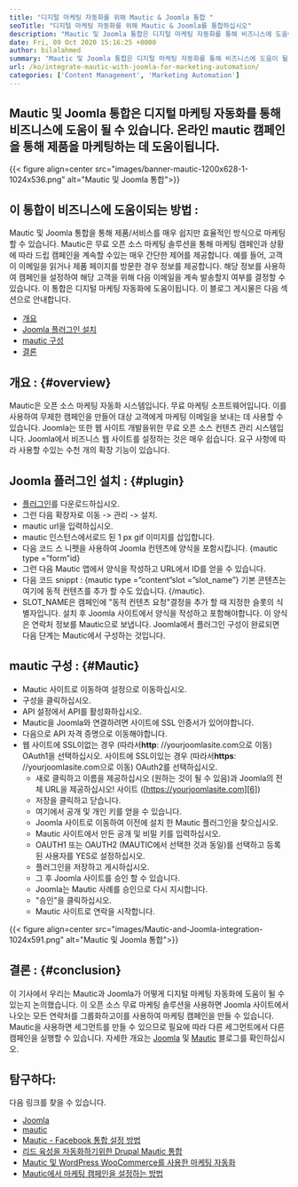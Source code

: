 ```yaml
---
title: "디지털 마케팅 자동화를 위해 Mautic & Joomla 통합 " 
seoTitle: "디지털 마케팅 자동화를 위해 Mautic & Joomla를 통합하십시오" 
description: "Mautic 및 Joomla 통합은 디지털 마케팅 자동화를 통해 비즈니스에 도움이 될 수 있습니다. Mautic 캠페인을 통해 제품을 마케팅하는 데 도움이됩니다." 
date: Fri, 09 Oct 2020 15:16:25 +0000
author: bilalahmed
summary: "Mautic 및 Joomla 통합은 디지털 마케팅 자동화를 통해 비즈니스에 도움이 될 수 있습니다. 온라인 mautic 캠페인을 통해 제품을 마케팅하는 데 도움이됩니다." 
url: /ko/integrate-mautic-with-joomla-for-marketing-automation/
categories: ['Content Management', 'Marketing Automation']
---
```


## Mautic 및 Joomla 통합은 디지털 마케팅 자동화를 통해 비즈니스에 도움이 될 수 있습니다. 온라인 mautic 캠페인을 통해 제품을 마케팅하는 데 도움이됩니다.

{{< figure align=center src="images/banner-mautic-1200x628-1-1024x536.png" alt="Mautic 및 Joomla 통합">}}


## 이 통합이 비즈니스에 도움이되는 방법 :
Mautic 및 Joomla 통합을 통해 제품/서비스를 매우 쉽지만 효율적인 방식으로 마케팅 할 수 있습니다. Mautic은 무료 오픈 소스 마케팅 솔루션을 통해 마케팅 캠페인과 상황에 따라 드립 캠페인을 계속할 수있는 매우 간단한 제어를 제공합니다. 예를 들어, 고객이 이메일을 읽거나 제품 페이지를 방문한 경우 정보를 제공합니다. 해당 정보를 사용하여 캠페인을 설정하여 해당 고객을 위해 다음 이메일을 계속 발송할지 여부를 결정할 수 있습니다. 이 통합은 디지털 마케팅 자동화에 도움이됩니다. 이 블로그 게시물은 다음 섹션으로 안내합니다.
  * [개요][1]
  * [Joomla 플러그인 설치][2]
  * [mautic 구성][3]
  * [결론][4]

## 개요 :   {#overview}
Mautic은 오픈 소스 마케팅 자동화 시스템입니다. 무료 마케팅 소프트웨어입니다. 이를 사용하여 무제한 캠페인을 만들어 대상 고객에게 마케팅 이메일을 보내는 데 사용할 수 있습니다.
Joomla는 또한 웹 사이트 개발을위한 무료 오픈 소스 컨텐츠 관리 시스템입니다. Joomla에서 비즈니스 웹 사이트를 설정하는 것은 매우 쉽습니다. 요구 사항에 따라 사용할 수있는 수천 개의 확장 기능이 있습니다.

## Joomla 플러그인 설치 :   {#plugin}
  * [플러그인][5]를 다운로드하십시오.
  * 그런 다음 확장자로 이동 -> 관리 -> 설치.
  * mautic url을 입력하십시오.
  * mautic 인스턴스에서로드 된 1 px gif 이미지를 삽입합니다.
  * 다음 코드 스 니펫을 사용하여 Joomla 컨텐츠에 양식을 포함시킵니다. {mautic type =”form”id}
  * 그런 다음 Mautic 앱에서 양식을 작성하고 URL에서 ID를 얻을 수 있습니다.
  * 다음 코드 snippt : {mautic type =”content”slot =”slot_name”} 기본 콘텐츠는 여기에 동적 컨텐츠를 추가 할 수도 있습니다. {/mautic}.
  * SLOT_NAME은 캠페인에 "동적 컨텐츠 요청"결정을 추가 할 때 지정한 슬롯의 식별자입니다.
설치 후 Joomla 사이트에서 양식을 작성하고 포함해야합니다. 이 양식은 연락처 정보를 Mautic으로 보냅니다. Joomla에서 플러그인 구성이 완료되면 다음 단계는 Mautic에서 구성하는 것입니다.

## mautic 구성 :   {#Mautic}
  * Mautic 사이트로 이동하여 설정으로 이동하십시오.
  * 구성을 클릭하십시오.
  * API 설정에서 API를 활성화하십시오.
  * Mautic을 Joomla와 연결하려면 사이트에 SSL 인증서가 있어야합니다.
  * 다음으로 API 자격 증명으로 이동해야합니다.
* 웹 사이트에 SSL이없는 경우 (따라서**http**: //yourjoomlasite.com으로 이동) OAuth1을 선택하십시오. 사이트에 SSL이있는 경우 (따라서**https**: //yourjoomlasite.com으로 이동) OAuth2를 선택하십시오.
  * 새로 클릭하고 이름을 제공하십시오 (원하는 것이 될 수 있음)과 Joomla의 전체 URL을 제공하십시오! 사이트 ([https://yourjoomlasite.com][6])
  * 저장을 클릭하고 닫습니다.
  * 여기에서 공개 및 개인 키를 얻을 수 있습니다.
  * Joomla 사이트로 이동하여 이전에 설치 한 Mautic 플러그인을 찾으십시오.
  * Mautic 사이트에서 만든 공개 및 비밀 키를 입력하십시오.
  * OAUTH1 또는 OAUTH2 (MAUTIC에서 선택한 것과 동일)를 선택하고 등록 된 사용자를 YES로 설정하십시오.
  * 플러그인을 저장하고 게시하십시오.
  * 그 후 Joomla 사이트를 승인 할 수 있습니다.
  * Joomla는 Mautic 사례를 승인으로 다시 지시합니다.
  * "승인"을 클릭하십시오.
  * Mautic 사이트로 연락을 시작합니다.

{{< figure align=center src="images/Mautic-and-Joomla-integration-1024x591.png" alt="Mautic 및 Joomla 통합">}}


## 결론 :   {#conclusion}
이 기사에서 우리는 Mautic과 Joomla가 어떻게 디지털 마케팅 자동화에 도움이 될 수 있는지 논의했습니다. 이 오픈 소스 무료 마케팅 솔루션을 사용하면 Joomla 사이트에서 나오는 모든 연락처를 그룹화하고이를 사용하여 마케팅 캠페인을 만들 수 있습니다. Mautic을 사용하면 세그먼트를 만들 수 있으므로 필요에 따라 다른 세그먼트에서 다른 캠페인을 실행할 수 있습니다. 자세한 개요는 [Joomla][7] 및 [Mautic][8] 블로그를 확인하십시오.

## 탐구하다:
다음 링크를 찾을 수 있습니다.
  * [Joomla][7]
  * [mautic][8]
  * [Mautic - Facebook 통합 설정 방법][9]
  * [리드 육성을 자동화하기위한 Drupal Mautic 통합][10]
  * [Mautic 및 WordPress WooCommerce를 사용한 마케팅 자동화][11]
  * [Mautic에서 마케팅 캠페인을 설정하는 방법][12]

  
[1]: #overview
[2]: #plugin
[3]: #mautic
[4]: #conclusion
[5]: https://href.li/?https://extensions.joomla.org/extension/mautic/
[6]: https://href.li/?https://yourjoomlasite.com
[7]: https://products.containerize.com/content-management/joomla
[8]: https://products.containerize.com/marketing-automation/mautic
[9]: https://blog.containerize.com/marketing-automation/how-to-setup-mautic-facebook-integration/
[10]: https://blog.containerize.com/content-management/drupal-tutorial-automate-lead-growth-with-drupal-mautic/
[11]: https://blog.containerize.com/blogging/marketing-automation-using-mautic-and-wordpress-woocommerce/
[12]: https://blog.containerize.com/marketing-automation/how-to-setup-marketing-campaigns-using-mautic-campaign-builder/
